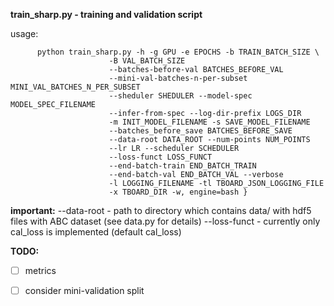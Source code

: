 **train_sharp.py - training and validation script**

usage: 
``` {
      python train_sharp.py -h -g GPU -e EPOCHS -b TRAIN_BATCH_SIZE \
                      -B VAL_BATCH_SIZE
                      --batches-before-val BATCHES_BEFORE_VAL
                      --mini-val-batches-n-per-subset MINI_VAL_BATCHES_N_PER_SUBSET
                      --sheduler SHEDULER --model-spec MODEL_SPEC_FILENAME
                      --infer-from-spec --log-dir-prefix LOGS_DIR
                      -m INIT_MODEL_FILENAME -s SAVE_MODEL_FILENAME
                      --batches_before_save BATCHES_BEFORE_SAVE
                      --data-root DATA_ROOT --num-points NUM_POINTS
                      --lr LR --scheduler SCHEDULER
                      --loss-funct LOSS_FUNCT
                      --end-batch-train END_BATCH_TRAIN
                      --end-batch-val END_BATCH_VAL --verbose
                      -l LOGGING_FILENAME -tl TBOARD_JSON_LOGGING_FILE
                      -x TBOARD_DIR -w, engine=bash }
```
**important:** --data-root - path to directory which contains data/ with hdf5 files with ABC dataset (see data.py for details)
           --loss-funct - currently only cal_loss is implemented (default cal_loss)
           
**TODO:** 
- [ ] metrics 
- [ ] consider mini-validation split
           
